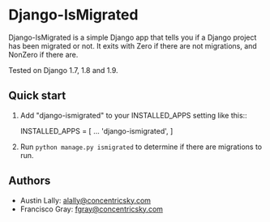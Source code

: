 Django-IsMigrated
=================

Django-IsMigrated is a simple Django app that tells you if a Django project 
has been migrated or not.  It exits with Zero if there are not migrations, and 
NonZero if there are. 

Tested on Django 1.7, 1.8 and 1.9.

Quick start
-----------

1. Add "django-ismigrated" to your INSTALLED_APPS setting like this::

    INSTALLED_APPS = [
        ...
        'django-ismigrated',
    ]

2. Run `python manage.py ismigrated` to determine if there are migrations to run.

Authors
-------
* Austin Lally: alally@concentricsky.com
* Francisco Gray: fgray@concentricsky.com
